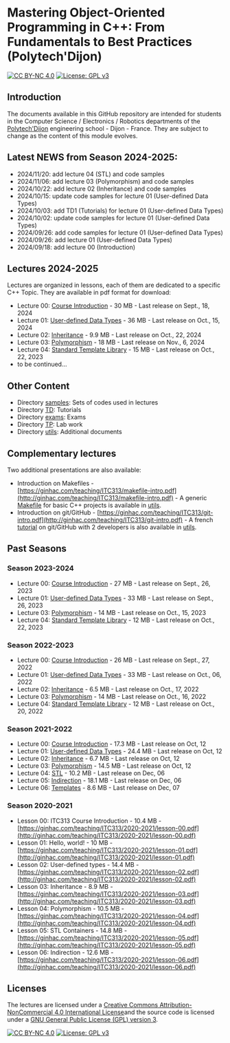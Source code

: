 # Mastering Object-Oriented Programming in C++:  From Fundamentals to Best Practices (Polytech'Dijon)

[![CC BY-NC 4.0][cc-by-nc-shield]][cc-by-nc]
[![License: GPL v3][gpl-3-shield]][gpl-3]

## Introduction

The documents available in this GitHub repository are intended for students in the Computer Science / Electronics / Robotics departments
of the [Polytech'Dijon](http://esirem.u-bourgogne.fr) engineering school - Dijon - France.
They are subject to change as the content of this module evolves.

## Latest NEWS from Season 2024-2025:

* 2024/11/20: add lecture 04 (STL) and code samples
* 2024/11/06: add lecture 03 (Polymorphism) and code samples
* 2024/10/22: add lecture 02 (Inheritance) and code samples
* 2024/10/15: update code samples for lecture 01 (User-defined Data Types)
* 2024/10/03: add TD1 (Tutorials) for lecture 01 (User-defined Data Types)
* 2024/10/02: update code samples for lecture 01 (User-defined Data Types)
* 2024/09/26: add code samples for lecture 01 (User-defined Data Types)
* 2024/09/26: add lecture 01 (User-defined Data Types)
* 2024/09/18: add lecture 00 (Introduction)


## Lectures 2024-2025
Lectures are organized in lessons, each of them are dedicated to a specific C++ Topic. They are available in pdf format for download:

* Lecture 00: [Course Introduction](https://ginhac.com/ITC313/00-intro.pdf) - 30 MB - Last release on Sept., 18, 2024
* Lecture 01: [User-defined Data Types](https://ginhac.com/ITC313/01-usertypes.pdf) - 36 MB - Last release on Oct., 15, 2024
* Lecture 02: [Inheritance](https://ginhac.com/ITC313/02-inheritance.pdf) - 9.9 MB - Last release on Oct., 22, 2024
* Lecture 03: [Polymorphism](https://ginhac.com/ITC313/03-polymorphism.pdf) - 18 MB - Last release on Nov., 6, 2024
* Lecture 04: [Standard Template Library](https://ginhac.com/ITC313/04-stl.pdf) - 15 MB - Last release on Oct., 22, 2023
* to be continued...

## Other Content
* Directory [samples](samples): Sets of codes used in lectures
* Directory [TD](TD): Tutorials
* Directory [exams](exams): Exams
* Directory [TP](TP): Lab work
* Directory [utils](utils): Additional documents

## Complementary lectures
Two additional presentations are also available:

* Introduction on Makefiles - [https://ginhac.com/teaching/ITC313/makefile-intro.pdf](http://ginhac.com/teaching/ITC313/makefile-intro.pdf) - A generic [Makefile](utils/Makefile) for basic C++ projects is available in [utils](utils).
* Introduction on git/GitHub - [https://ginhac.com/teaching/ITC313/git-intro.pdf](http://ginhac.com/teaching/ITC313/git-intro.pdf) - A french [tutorial](utils/github.md) on git/GitHub with 2 developers is also available in [utils](utils).


## Past Seasons

### Season 2023-2024
* Lecture 00: [Course Introduction](https://ginhac.com/teaching/ITC313/latest/00-introduction.pdf) - 27 MB - Last release on Sept., 26, 2023
* Lecture 01: [User-defined Data Types](https://ginhac.com/teaching/ITC313/latest/01-usertypes.pdf) - 33 MB - Last release on Sept., 26, 2023
* Lecture 03: [Polymorphism](https://ginhac.com/teaching/ITC313/latest/03-polymorphism.pdf) - 14 MB - Last release on Oct., 15, 2023
* Lecture 04: [Standard Template Library](https://ginhac.com/teaching/ITC313/latest/04-stl.pdf) - 12 MB - Last release on Oct., 22, 2023

### Season 2022-2023
* Lecture 00: [Course Introduction](https://ginhac.com/teaching/ITC313/2022-2023/00-introduction.pdf) - 26 MB - Last release on Sept., 27, 2022
* Lecture 01: [User-defined Data Types](https://ginhac.com/teaching/ITC313/2022-2023/01-usertypes.pdf) - 33 MB - Last release on Oct., 06, 2022
* Lecture 02: [Inheritance](https://ginhac.com/teaching/ITC313/2022-2023/02-inheritance.pdf) - 6.5 MB - Last release on Oct., 17, 2022
* Lecture 03: [Polymorphism](https://ginhac.com/teaching/ITC313/2022-2023/03-polymorphism.pdf) - 14 MB - Last release on Oct., 16, 2022
* Lecture 04: [Standard Template Library](https://ginhac.com/teaching/ITC313/2022-2023/04-stl.pdf) - 12 MB - Last release on Oct., 20, 2022

### Season 2021-2022

* Lecture 00: [Course Introduction](https://ginhac.com/teaching/ITC313/2021-2022/00-introduction.pdf) - 17.3 MB - Last release on Oct, 12
* Lecture 01: [User-defined Data Types](https://ginhac.com/teaching/ITC313/2021-2022/01-usertypes.pdf) - 24.4 MB - Last release on Oct, 12
* Lecture 02: [Inheritance](https://ginhac.com/teaching/ITC313/2021-2022/02-inheritance.pdf) - 6.7 MB - Last release on Oct, 12
* Lecture 03: [Polymorphism](https://ginhac.com/teaching/ITC313/2021-2022/03-polymorphism.pdf) - 14.5 MB - Last release on Oct, 12
* Lecture 04: [STL](https://ginhac.com/teaching/ITC313/2021-2022/04-stl.pdf) - 10.2 MB - Last release on Dec, 06
* Lecture 05: [Indirection](https://ginhac.com/teaching/ITC313/2021-2022/05-indirection.pdf) - 18.1 MB - Last release on Dec, 06
* Lecture 06: [Templates](https://ginhac.com/teaching/ITC313/2021-2022/06-templates.pdf) - 8.6 MB - Last release on Dec, 07


### Season 2020-2021
* Lesson 00: ITC313 Course Introduction - 10.4 MB - [https://ginhac.com/teaching/ITC313/2020-2021/lesson-00.pdf](http://ginhac.com/teaching/ITC313/2020-2021/lesson-00.pdf)
* Lesson 01: Hello, world! - 10 MB - [https://ginhac.com/teaching/ITC313/2020-2021/lesson-01.pdf](http://ginhac.com/teaching/ITC313/2020-2021/lesson-01.pdf)
* Lesson 02: User-defined types - 14.4 MB - [https://ginhac.com/teaching/ITC313/2020-2021/lesson-02.pdf](http://ginhac.com/teaching/ITC313/2020-2021/lesson-02.pdf)
* Lesson 03: Inheritance - 8.9 MB - [https://ginhac.com/teaching/ITC313/2020-2021/lesson-03.pdf](http://ginhac.com/teaching/ITC313/2020-2021/lesson-03.pdf)
* Lesson 04: Polymorphism - 10.5 MB - [https://ginhac.com/teaching/ITC313/2020-2021/lesson-04.pdf](http://ginhac.com/teaching/ITC313/2020-2021/lesson-04.pdf)
* Lesson 05: STL Containers - 14.8 MB - [https://ginhac.com/teaching/ITC313/2020-2021/lesson-05.pdf](http://ginhac.com/teaching/ITC313/2020-2021/lesson-05.pdf)
* Lesson 06: Indirection - 12.6 MB - [https://ginhac.com/teaching/ITC313/2020-2021/lesson-06.pdf](http://ginhac.com/teaching/ITC313/2020-2021/lesson-06.pdf)

## Licenses

The lectures are licensed under a
[Creative Commons Attribution-NonCommercial 4.0 International License][cc-by-nc]and the source code is licensed under a [GNU General Public License (GPL) version 3][gpl-3].


[![CC BY-NC 4.0][cc-by-nc-image]][cc-by-nc]
[![License: GPL v3][gpl-3-image]][gpl-3]

[cc-by-nc]: http://creativecommons.org/licenses/by-nc/4.0/
[cc-by-nc-image]: https://licensebuttons.net/l/by-nc/4.0/88x31.png
[cc-by-nc-shield]: https://img.shields.io/badge/License-CC%20BY--NC%204.0-lightgrey.svg

[gpl-3]: https://www.gnu.org/licenses/gpl-3.0
[gpl-3-shield]: https://img.shields.io/badge/License-GPLv3-blue.svg
[gpl-3-image]: https://www.gnu.org/graphics/gplv3-or-later-sm.png
